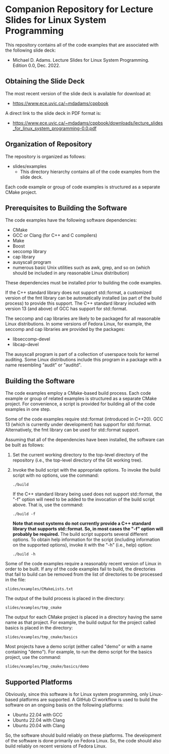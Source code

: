Companion Repository for Lecture Slides for Linux System Programming
====================================================================

This repository contains all of the code examples that are associated
with the following slide deck:

  - Michael D. Adams.
    Lecture Slides for Linux System Programming.
    Edition 0.0,
    Dec. 2022.

Obtaining the Slide Deck
------------------------

The most recent version of the slide deck is available for download at:

  - <https://www.ece.uvic.ca/~mdadams/cppbook>

A direct link to the slide deck in PDF format is:

  - <https://www.ece.uvic.ca/~mdadams/cppbook/downloads/lecture_slides_for_linux_system_programming-0.0.pdf>

Organization of Repository
--------------------------

The repository is organized as follows:

- slides/examples
  - This directory hierarchy contains all of the code examples from the
    slide deck.

Each code example or group of code examples is structured as a separate
CMake project.

Prerequisites to Building the Software
--------------------------------------

The code examples have the following software dependencies:

  - CMake
  - GCC or Clang (for C++ and C compilers)
  - Make
  - Boost
  - seccomp library
  - cap library
  - ausyscall program
  - numerous basic Unix utilities such as awk, grep, and so on
    (which should be included in any reasonable Linux distribution)

These dependencies must be installed prior to building the code examples.

If the C++ standard library does not support std::format, a customized
version of the fmt library can be automatically installed (as part of
the build process) to provide this support.  The C++ standard library
included with version 13 (and above) of GCC has support for std::format.

The seccomp and cap libraries are likely to be packaged for all reasonable
Linux distributions.  In some versions of Fedora Linux, for example, the
seccomp and cap libraries are provided by the packages:

  - libseccomp-devel
  - libcap-devel

The ausyscall program is part of a collection of userspace tools for
kernel auditing.  Some Linux distributions include this program in
a package with a name resembling "audit" or "auditd".

Building the Software
---------------------

The code examples employ a CMake-based build process.  Each code example
or group of related examples is structured as a separate CMake project.
For convenience, a script is provided for building all of the code
examples in one step.

Some of the code examples require std::format (introduced in C++20).
GCC 13 (which is currently under development) has support for std::format.
Alternatively, the fmt library can be used for std::format support.

Assuming that all of the dependencies have been installed, the
software can be built as follows:

1. Set the current working directory to the top-level directory of the
repository (i.e., the top-level directory of the Git working tree).

2. Invoke the build script with the appropriate options.  To invoke
the build script with no options, use the command:

       ./build

   If the C++ standard library being used does not support std::format, the
   "-f" option will need to be added to the invocation of the build script
   above.  That is, use the command:

       ./build -f

   **Note that most systems do not currently provide a C++ standard library
   that supports std::format.  So, in most cases the "-f" option will
   probably be required.**
   The build script supports several different options.  To obtain help
   information for the script (including information on the supported
   options), invoke it with the "-h" (i.e., help) option:

       ./build -h

Some of the code examples require a reasonably recent version of Linux
in order to be built.  If any of the code examples fail to build, the
directories that fail to build can be removed from the list of
directories to be processed in the file:

    slides/examples/CMakeLists.txt

The output of the build process is placed in the directory:

    slides/examples/tmp_cmake

The output for each CMake project is placed in a directory having the same
name as that project.  For example, the build output for the project called
basics is placed in the directory:

    slides/examples/tmp_cmake/basics

Most projects have a demo script (either called "demo" or with a name
containing "demo").  For example, to run the demo script for the basics
project, use the command:

    slides/examples/tmp_cmake/basics/demo

Supported Platforms
-------------------

Obviously, since this software is for Linux system programming,
only Linux-based platforms are supported.
A GitHub CI workflow is used to build the software on an ongoing
basis on the following platforms:

  - Ubuntu 22.04 with GCC
  - Ubuntu 22.04 with Clang
  - Ubuntu 20.04 with Clang

So, the software should build reliably on these platforms.
The development of the software is done primarily on Fedora Linux.
So, the code should also build reliably on recent versions of Fedora
Linux.
